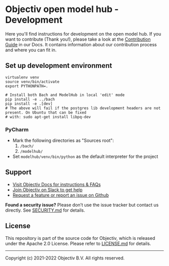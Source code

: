 # Objectiv open model hub - Development

Here you'll find instructions for development on the open model hub. If you want to contribute (Thank you!), please take a look at the [Contribution Guide](https://www.objectiv.io/docs/home/the-project/contribute) in our Docs. It contains information about our contribution process and where you can fit in.

## Set up development environment

```
virtualenv venv
source venv/bin/activate
export PYTHONPATH=.

# Install both Bach and ModelHub in local 'edit' mode
pip install -e ../bach
pip install -e .[dev]
# The above will fail if the postgres lib development headers are not present. On Ubuntu that can be fixed
# with: sudo apt-get install libpq-dev
```

### PyCharm

* Mark the following directories as "Sources root":
    1. `/bach/`
    2. `/modelhub/`
* Set `modelhub/venv/bin/python` as the default interpreter for the project

## Support
* [Visit Objectiv Docs for instructions & FAQs](https://objectiv.io/docs/)
* [Join Objectiv on Slack to get help](https://objectiv.io/join-slack/)
* [Request a feature or report an issue on Github](https://github.com/objectiv/objectiv-analytics)

**Found a security issue?**
Please don’t use the issue tracker but contact us directly. See [SECURITY.md](../SECURITY.md) for details.

## License

This repository is part of the source code for Objectiv, which is released under the Apache 2.0 License. Please refer to [LICENSE.md](../LICENSE.md) for details.

---

Copyright (c) 2021-2022 Objectiv B.V. All rights reserved.